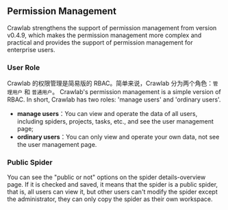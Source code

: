 ## Permission Management

Crawlab strengthens the support of permission management from version v0.4.9, which makes the permission management more complex and practical and provides the support of permission management for enterprise users.

### User Role

Crawlab 的权限管理是简易版的 RBAC。简单来说，Crawlab 分为两个角色：`管理用户` 和 `普通用户`。
Crawlab's permission management is a simple version of RBAC. In short, Crawlab has two roles: 'manage users' and 'ordinary users'.

- **manage users**：You can view and operate the data of all users, including spiders, projects, tasks, etc., and see the user management page;
- **ordinary users**：You can only view and operate your own data, not see the user management page.

### Public Spider

You can see the "public or not" options on the spider details-overview page. If it is checked and saved, it means that the spider is a public spider, that is, all users can view it, but other users can't modify the spider except the administrator, they can only copy the spider as their own workspace.
